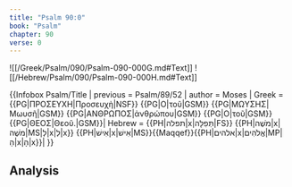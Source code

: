 ```yaml
---
title: "Psalm 90:0"
book: "Psalm"
chapter: 90
verse: 0
---
```

![[/Greek/Psalm/090/Psalm-090-000G.md#Text]]
![[/Hebrew/Psalm/090/Psalm-090-000H.md#Text]]

{{Infobox Psalm/Title |
  previous = Psalm/89/52 |
  author = Moses |
  Greek = {{PG|ΠΡΟΣΕΥΧΗ|Προσευχὴ|NSF}} {{PG|Ο|τοῦ|GSM}} {{PG|ΜΩΥΣΗΣ|Μωυσῆ|GSM}} {{PG|ΑΝΘΡΩΠΟΣ|ἀνθρώπου|GSM}} {{PG|Ο|τοῦ|GSM}} {{PG|ΘΕΟΣ|Θεοῦ.|GSM}}|
  Hebrew = {{PH|תפלה|x|תְּפִלָּה|FS}} {{PH|מֹשֶׁה|x|מֹשֶׁה|MS|לְ|x|לְ|x}} {{PH|אִישׁ|x|אִישׁ|MS}}{{Maqqef}}{{PH|אלהים|x|אֱלֹהִים|MP|הַ|x|הָ|x}}|
}}

## Analysis
